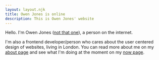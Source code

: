 ```yaml
---
layout: layout.njk
title: Owen Jones is online
description: This is Owen Jones' website
---
```


Hello. I'm Owen Jones ([not that one](https://www.youtube.com/channel/UCSYCo8uRGF39qDCxF870K5Q)), a person on the internet.

I'm also a frontend developer/person who cares about the user centered design of websites, living in London. You can read more about me on my [about page](/about) and see what I'm doing at the moment on my [now page](/now).
